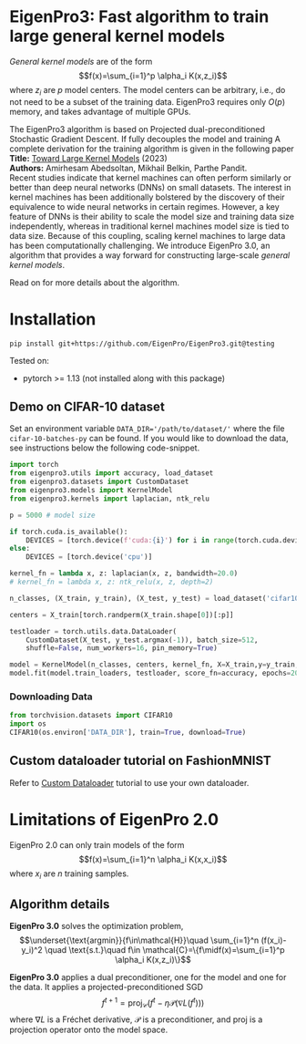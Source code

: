 # EigenPro3: Fast algorithm to train large general kernel models

*General kernel models* are of the form
$$f(x)=\sum_{i=1}^p \alpha_i K(x,z_i)$$
where $z_i$ are $p$ model centers. The model centers can be arbitrary, i.e., do not need to be a subset of the training data. EigenPro3 requires only $O(p)$ memory, and takes advantage of multiple GPUs.

The EigenPro3 algorithm is based on Projected dual-preconditioned Stochastic Gradient Descent. If fully decouples the model and training
A complete derivation for the training algorithm is given in the following paper  
**Title:** [Toward Large Kernel Models](https://arxiv.org/abs/2302.02605) (2023)  
**Authors:** Amirhesam Abedsoltan, Mikhail Belkin, Parthe Pandit.  
Recent studies indicate that kernel machines can often perform similarly  or better than deep neural networks (DNNs) on small datasets. The interest in kernel machines has been additionally bolstered by the discovery of their equivalence to wide neural networks in certain regimes. 
However, a key feature of DNNs is their ability to scale the model size and training data size independently, whereas in traditional kernel machines model size is tied to data size. Because of this coupling, scaling kernel machines to large data has been computationally challenging. 
We introduce EigenPro 3.0, an algorithm that provides a way forward  for constructing large-scale *general kernel models*. 

Read on for more details about the algorithm.

# Installation
```
pip install git+https://github.com/EigenPro/EigenPro3.git@testing
```
Tested on:
- pytorch >= 1.13 (not installed along with this package)

## Demo on CIFAR-10 dataset
Set an environment variable `DATA_DIR='/path/to/dataset/'` where the file `cifar-10-batches-py` can be found. If you would like to download the data, see instructions below the following code-snippet.
```python
import torch
from eigenpro3.utils import accuracy, load_dataset
from eigenpro3.datasets import CustomDataset
from eigenpro3.models import KernelModel
from eigenpro3.kernels import laplacian, ntk_relu

p = 5000 # model size

if torch.cuda.is_available():
    DEVICES = [torch.device(f'cuda:{i}') for i in range(torch.cuda.device_count())]
else:
    DEVICES = [torch.device('cpu')]

kernel_fn = lambda x, z: laplacian(x, z, bandwidth=20.0)
# kernel_fn = lambda x, z: ntk_relu(x, z, depth=2)

n_classes, (X_train, y_train), (X_test, y_test) = load_dataset('cifar10')

centers = X_train[torch.randperm(X_train.shape[0])[:p]]

testloader = torch.utils.data.DataLoader(
    CustomDataset(X_test, y_test.argmax(-1)), batch_size=512,
    shuffle=False, num_workers=16, pin_memory=True)

model = KernelModel(n_classes, centers, kernel_fn, X=X_train,y=y_train,devices = DEVICE_LIST)
model.fit(model.train_loaders, testloader, score_fn=accuracy, epochs=20)
```
### Downloading Data
```python
from torchvision.datasets import CIFAR10
import os
CIFAR10(os.environ['DATA_DIR'], train=True, download=True)
```
## Custom dataloader tutorial on FashionMNIST
Refer to [Custom Dataloader](https://github.com/EigenPro/EigenPro3/blob/testing/demos/Custom_dataloader.ipynb) tutorial to use your own dataloader.
# Limitations of EigenPro 2.0
EigenPro 2.0 can only train models of the form $$f(x)=\sum_{i=1}^n \alpha_i K(x,x_i)$$ where $x_i$ are $n$ training samples.

## Algorithm details
**EigenPro 3.0** solves the optimization problem,
$$\underset{\text{argmin}}{f\in\mathcal{H}}\quad \sum_{i=1}^n (f(x_i)-y_i)^2 \quad \text{s.t.}\quad f\in \mathcal{C}=\{f\midf(x)=\sum_{i=1}^p \alpha_i K(x,z_i)\}$$
    
**EigenPro 3.0** applies a dual preconditioner, one for the model and one for the data. It applies a projected-preconditioned SGD
$$f^{t+1}=\mathrm{proj}_{\mathcal{C}}(f^t - \eta\mathcal{P}(\nabla L(f^t)))$$
where $\nabla L$ is a Fréchet derivative, $\mathcal{P}$ is a preconditioner, and $\textrm{proj}$ is a projection operator onto the model space.
